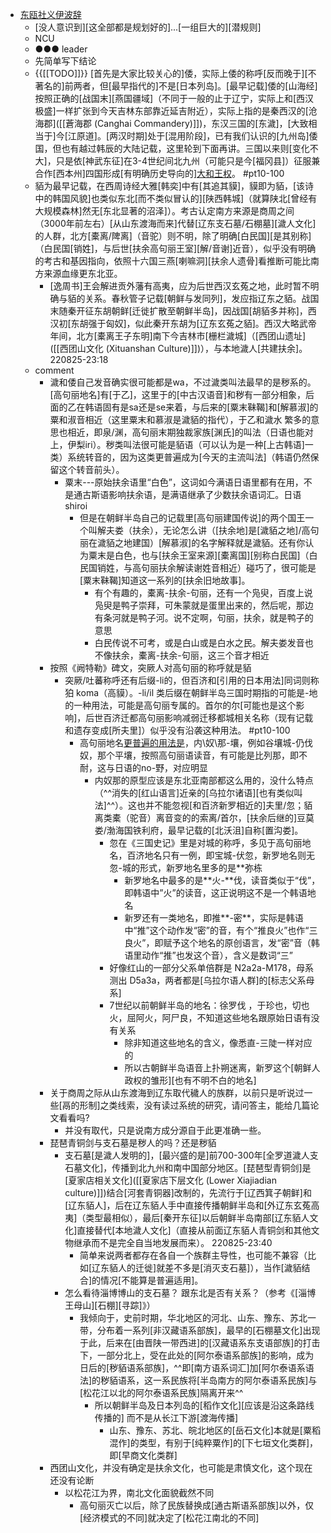 - [东瓯社义伊波辞](https://www.zhihu.com/people/chiangkeishek)
    - [没人意识到][这全部都是规划好的]...[一组巨大的][潜规则​]
    - NCU
    - ●●● leader
    - 先简单写下结论
    - {{[[TODO]]}} [首先是大家比较关心的]倭，实际上倭的称呼[反而晚于][不著名的]前两者，但[最早指代的]不是[日本列岛]。[最早记载]倭的[山海经]按照正确的[战国末][燕国疆域]（不同于一般的止于辽宁，实际上和[西汉极盛]一样扩张到今天吉林东部靠近延吉附近），实际上指的是秦西汉的[沧海郡]([[蒼海郡 (Canghai Commandery)]])，东汉三国的[东濊]，[大致相当于]今[江原道]。[两汉时期]处于[混用阶段]，已有我们认识的[九州岛]倭国，但也有越过韩辰的大陆记载，这里轮到下面再讲。三国以来则[变化不大]，只是依[神武东征]在3-4世纪间北九州（可能只是今[福冈县]）征服兼合作[西本州]四国形成[有明确历史导向的][大和王权](https://www.zhihu.com/question/469901307/answer/1980402165)。 #pt10-100
    - 貊为最早记载，在西周诗经大雅[韩奕]中有[其追其貘]，貘即为貊，[该诗中的韩国风貌]也类似东北[而不类似冒认的][陕西韩城]（就算陕北[曾经有大规模森林]然无[东北显著的沼泽]）。考古认定南方来源是商周之间（3000年前左右）[从山东渡海而来]代替[辽东支石墓/石棚墓][濊人文化]的人群，北方[橐离/陴离]（音驼）则不明，除了明确[白民国][是其别称]（白民国[销姓]，与后世[扶余高句丽王室][解/音谢]近音），似乎没有明确的考古和基因指向，依照十六国三燕[喇嘛洞][扶余人遗骨]看推断可能比南方来源血缘更东北亚。
        - [逸周书]王会解进贡外藩有高夷，应为后世西汉玄菟之地，此时暂不明确与貊的关系。春秋管子记载[朝鲜与发同列]，发应指辽东之貊。战国末随秦开征东胡朝鲜[迁徙扩散至朝鲜半岛]，因战国[胡貊多并称]，西汉初[东胡强于匈奴]，似此秦开东胡为[辽东玄菟之貊]。西汉大略武帝年间，北方[橐离王子东明]南下今吉林市[栅栏濊城]（[西团山遗址]([[西团山文化 (Xituanshan Culture)]])），与本地濊人[共建扶余]。
220825-23:18
    - comment
        - 濊和倭自己发音确实很可能都是wa，不过濊类叫法最早的是秽系的。[高句丽地名]有[于乙]，这里于的[中古汉语音]和秽有一部分相象，后面的乙在韩语固有是sa还是se来着，与后来的[粟末靺鞨]和[解慕淑]的粟和淑音相近（这里粟末和慕淑是濊貊的指代），于乙和濊水 繁多的意思也相近，即泉/渊，高句丽末期独裁家族[渊氏]的叫法（日语也能对上，伊梨iri）。秽类叫法很可能是貊语（可以认为是一种[上古韩语]一类）系统转音的，因为这类更普遍成为[今天的主流叫法]（韩语仍然保留这个转音前头）。
            - 粟末---原始扶余语里“白色”，这词如今满语日语里都有在用，不是通古斯语影响扶余语，是满语继承了少数扶余语词汇。日语shiroi
                - 但是在朝鲜半岛自己的记载里[高句丽建国传说]的两个国王一个叫解夫娄（扶余），无论怎么讲（[扶余地]是[濊貊之地]/高句丽在濊貊之地建国）[解慕淑]的名字解释就是濊貊。还有你认为粟末是白色，也与[扶余王室来源][橐离国][别称白民国]（白民国销姓，与高句丽扶余解读谢姓音相近）碰巧了，很可能是[粟末靺鞨]知道这一系列的[扶余旧地故事]。
                    - 有个有趣的，橐离-扶余-句丽，还有一个凫臾，百度上说凫臾是鸭子崇拜，可朱蒙就是蛋里出来的，然后呢，那边有条河就是鸭子河。说不定啊，句丽，扶余，就是鸭子的意思
                    - 白民传说不可考，或是白山或是白水之民。解夫娄发音也不像扶余，橐离-扶余-句丽，这三个音才相近
        - 按照《阙特勒》碑文，突厥人对高句丽的称呼就是貊
            - 突厥/吐蕃称呼还有后缀-li的，但百济和[引用的日本用法]同词则称 狛 koma（高貘）。-li/il 类后缀在朝鲜半岛三国时期指的可能是-地的一种用法，可能是高句丽专属的。首尔的尔[可能也是这个影响]，后世百济迁都高句丽影响减弱迁移都城相关名称（现有记载和遗存变成[所夫里]）似乎没有沿袭这种用法。 #pt10-100
                - 高句丽地名[更普遍的用法是](https://www.zhihu.com/people/0d859a99b3afddbc972be786eab678d5)，内\奴\那-壤，例如谷壤城-仍伐奴，那个平壤，按照高句丽语读音，有可能是比列那，即不耐，这与日语的no-野，对应明显
                    - 内奴那的原型应该是东北亚南部都这么用的，没什么特点（^^消失的[红山语言]近亲的[乌拉尔诸语][也有类似叫法]^^）。这也并不能忽视[和百济新罗相近的]夫里/忽；貊离类橐（驼音）离音变的的索离/首尔，[扶余后继的]豆莫娄/渤海国铁利府，最早记载的[北沃沮]自称[置沟娄]。
                        - 忽在《三国史记》里是对城的称呼，多见于高句丽地名，百济地名只有一例，即宝城-伏忽，新罗地名则无忽-城的形式，新罗地名里多的是**弥栋
                            - 新罗地名中最多的是**火-**伐，读音类似于“伐”，即韩语中”火”的读音，这正说明这不是一个韩语地名
                            - 新罗还有一类地名，即推**-密**，实际是韩语中“推”这个动作发“密”的音，有个“推良火”也作“三良火”，即赋予这个地名的原创语言，发“密”音（韩语里动作“推”也发这个音），含义是数词“三”
                        - 好像红山的一部分父系单倍群是 N2a2a-M178，母系测出 D5a3a，两者都是[乌拉尔语人群]的[标志父系母系]
                        - 7世纪以前朝鲜半岛的地名：徐罗伐 ，于珍也，切也火，屈阿火，阿尸良，不知道这些地名跟原始日语有没有关系
                            - 除非知道这些地名的含义，像悉直-三陡一样对应的
                            - 所以古朝鲜半岛语音上扑朔迷离，新罗这个[朝鲜人政权的雏形][也有不明不白的地名]
        - 关于商周之际从山东渡海到辽东取代穢人的族群，以前只是听说过一些[鬲的形制]之类线索，没有读过系统的研究，请问答主，能给几篇论文看看吗? 
            - 并没有取代，只是说南方成分源自于此更准确一些。
        - 琵琶青铜剑与支石墓是秽人的吗？还是秽貊 
            - 支石墓[是濊人发明的]，[最兴盛的是]前700-300年[全罗道濊人支石墓文化]，传播到北九州和南中国部分地区。[琵琶型青铜剑]是[夏家店相关文化]([[夏家店下层文化 (Lower Xiajiadian culture)]])结合[河套青铜器]改制的，先流行于[辽西箕子朝鲜]和[辽东貊人]，后在辽东貊人手中直接传播朝鲜半岛和[外辽东玄菟高夷]（类型最相似），最后[秦开东征]以后朝鲜半岛南部[辽东貊人文化]直接替代[本地濊人文化]（直接从前面辽东貊人青铜剑和其他文物继承而不是完全自当地发展而来）。
220825-23:40
                - 简单来说两者都存在各自一个族群主导性，也可能不兼容（比如[辽东貊人的迁徙]就差不多是[消灭支石墓]），当作[濊貊结合]的情况[不能算是普遍适用]。
            - 怎么看待淄博博山的支石墓？ 跟东北是否有关系？（参考《[淄博王母山][石棚][寻踪]》）
                - 我倾向于，史前时期，华北地区的河北、山东、豫东、苏北一带，分布着一系列[非汉藏语系部族]，最早的[石棚墓文化]出现于此，后来在[由晋陕一带西进]的[汉藏语系东支语部族]的打击下，一部分北上，受在此处的[阿尔泰语系部族]的影响，成为日后的[秽貊语系部族]，^^即[南方语系词汇]加[阿尔泰语系语法]的秽貊语系，这一系民族将[半岛南方的阿尔泰语系民族]与[松花江以北的阿尔泰语系民族]隔离开来^^
                    - 所以朝鲜半岛及日本列岛的[稻作文化][应该是沿这条路线传播的] 而不是从长江下游[渡海传播]
                        - 山东、豫东、苏北、皖北地区的[岳石文化]本就是[粟稻混作]的类型，有别于[纯粹粟作]的[下七垣文化类群]，即[早商文化类群]
        - 西团山文化，并没有确定是扶余文化，也可能是肃慎文化，这个现在还没有论断
            - 以松花江为界，南北文化面貌截然不同
                - 高句丽灭亡以后，除了民族替换成[通古斯语系部族]以外，仅[经济模式的不同]就决定了[松花江南北的不同]
